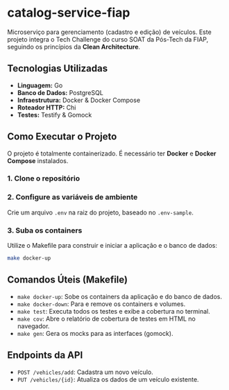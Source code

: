 # catalog-service-fiap

Microserviço para gerenciamento (cadastro e edição) de veículos. Este projeto integra o Tech Challenge do curso SOAT da Pós-Tech da FIAP, seguindo os princípios da **Clean Architecture**.

## Tecnologias Utilizadas

- **Linguagem:** Go
- **Banco de Dados:** PostgreSQL
- **Infraestrutura:** Docker & Docker Compose
- **Roteador HTTP:** Chi
- **Testes:** Testify & Gomock

## Como Executar o Projeto

O projeto é totalmente containerizado. É necessário ter **Docker** e **Docker Compose** instalados.

### 1. Clone o repositório

### 2. Configure as variáveis de ambiente

Crie um arquivo `.env` na raiz do projeto, baseado no `.env-sample`.

### 3. Suba os containers

Utilize o Makefile para construir e iniciar a aplicação e o banco de dados:

```bash
make docker-up
```

## Comandos Úteis (Makefile)

- `make docker-up`: Sobe os containers da aplicação e do banco de dados.
- `make docker-down`: Para e remove os containers e volumes.
- `make test`: Executa todos os testes e exibe a cobertura no terminal.
- `make cov`: Abre o relatório de cobertura de testes em HTML no navegador.
- `make gen`: Gera os mocks para as interfaces (gomock).

## Endpoints da API

- `POST /vehicles/add`: Cadastra um novo veículo.
- `PUT /vehicles/{id}`: Atualiza os dados de um veículo existente.

